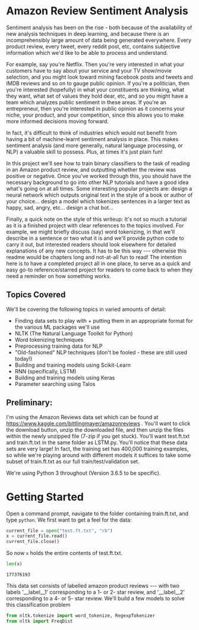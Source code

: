 # Amazon Review Sentiment Analysis

Sentiment analysis has been on the rise - both because of the availability of new analysis techniques in deep learning, and because there is an incomprehensibly large amount of data being generated everywhere.  Every product review, every tweet, every reddit post, etc, contains subjective information which we'd like to be able to process and understand.  

For example, say you're Netflix.  Then you're very interested in what your customers have to say about your service and your TV show/movie selection, and you might look toward mining facebook posts and tweets and IMDB reviews and so on to gauge public opinion.  If you're a politician, then you're interested (hopefully) in what your constituents are thinking, what they want, what set of values they hold dear, etc, and so you might have a team which analyzes public sentiment in these areas.  If you're an entrepreneur, then you're interested in public opinion as it concerns your niche, your product, and your competition, since this allows you to make more informed decisions moving forward.

In fact, it's difficult to think of industries which would not benefit from having a bit of machine-learnt sentiment analysis in place.  This makes sentiment analysis (and more generally, natural language processing, or NLP) a valuable skill to possess.  Plus, at times it's just plain fun!  

In this project we'll see how to train binary classifiers to the task of reading in an Amazon product review, and outputting whether the review was positive or negative.  Once you've worked through this, you should have the necessary background to go into other NLP tutorials and have a good idea what's going on at all times.  Some interesting popular projects are: design a neural network which outputs original text in the style of a book or author of your choice... design a model which tokenizes sentences in a larger text as happy, sad, angry, etc... design a chat bot...

Finally, a quick note on the style of this writeup:  It's not so much a tutorial as it is a finished project with clear references to the topics involved.  For example, we might briefly discuss (say) word tokenizing, in that we'll describe in a sentence or two what it is and we'll provide python code to carry it out, but interested readers should look elsewhere for detailed explanations of any new concepts.  It has to be this way --- otherwise this readme would be chapters long and not-at-all fun to read!  The intention here is to have a completed project all in one place, to serve as a quick and easy go-to reference/starred project for readers to come back to when they need a reminder on how something works. 

## Topics Covered
We'll be covering the following topics in varied amounts of detail:
  - Finding data sets to play with + putting them in an appropriate format for the various ML packages we'll use
  - NLTK (The Natural Language Toolkit for Python)
  - Word tokenizing techniques
  - Preprocessing training data for NLP
  - "Old-fashioned" NLP techniques  (don't be fooled - these are still used today!)
  - Building and training models using Scikit-Learn
  - RNN (specifically, LSTM)
  - Building and training models using Keras
  - Parameter searching using Talos
 
 
## Preliminary:
I'm using the Amazon Reviews data set which can be found at https://www.kaggle.com/bittlingmayer/amazonreviews .  You'll want to click the download button, unzip the downloaded file, and then unzip the files within the newly unzipped file (7-zip if you get stuck).  You'll want test.ft.txt and train.ft.txt in the same folder as LSTM.py.  You'll notice that these data sets are very large!  In fact, the training set has 400,000 training examples, so while we're playing around with different models it suffices to take some subset of train.ft.txt as our full train/test/validation set.  

We're using Python 3 throughout  (Version 3.6.5 to be specific).

# Getting Started
Open a command prompt, navigate to the folder containing train.ft.txt, and type `python`.  We first want to get a feel for the data:

```python
current_file = open("test.ft.txt", "rb")
x = current_file.read()                     
current_file.close()
```

So now `x` holds the entire contents of test.ft.txt.
```python
len(x)
```
```
177376193
```








This data set consists of labelled amazon product reviews --- with two labels '__label__1' corresponding to a 1- or 2- star review, and '__label__2' corresponding to a 4- or 5- star review.  We'll build a few models to solve this classification problem




```python
from nltk.tokenize import word_tokenize, RegexpTokenizer
from nltk import FreqDist
```
